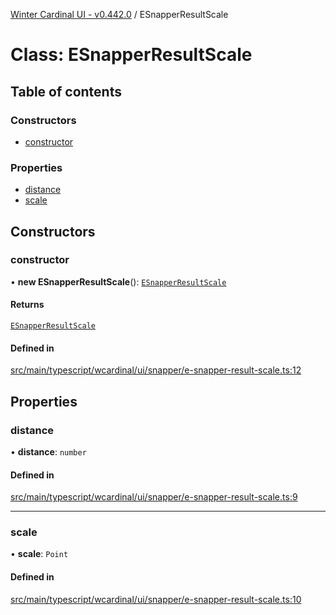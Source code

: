 [Winter Cardinal UI - v0.442.0](../index.md) / ESnapperResultScale

# Class: ESnapperResultScale

## Table of contents

### Constructors

- [constructor](ESnapperResultScale.md#constructor)

### Properties

- [distance](ESnapperResultScale.md#distance)
- [scale](ESnapperResultScale.md#scale)

## Constructors

### constructor

• **new ESnapperResultScale**(): [`ESnapperResultScale`](ESnapperResultScale.md)

#### Returns

[`ESnapperResultScale`](ESnapperResultScale.md)

#### Defined in

[src/main/typescript/wcardinal/ui/snapper/e-snapper-result-scale.ts:12](https://github.com/winter-cardinal/winter-cardinal-ui/blob/v0.442.0/src/main/typescript/wcardinal/ui/snapper/e-snapper-result-scale.ts#L12)

## Properties

### distance

• **distance**: `number`

#### Defined in

[src/main/typescript/wcardinal/ui/snapper/e-snapper-result-scale.ts:9](https://github.com/winter-cardinal/winter-cardinal-ui/blob/v0.442.0/src/main/typescript/wcardinal/ui/snapper/e-snapper-result-scale.ts#L9)

___

### scale

• **scale**: `Point`

#### Defined in

[src/main/typescript/wcardinal/ui/snapper/e-snapper-result-scale.ts:10](https://github.com/winter-cardinal/winter-cardinal-ui/blob/v0.442.0/src/main/typescript/wcardinal/ui/snapper/e-snapper-result-scale.ts#L10)
